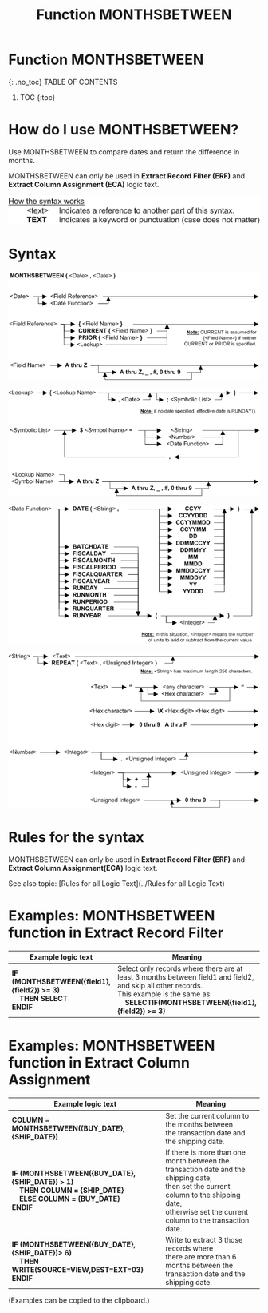 ﻿---
layout: default
title: "Function MONTHSBETWEEN"
parent: Functions
grand_parent: Workbench Logic Text Full Details
nav_order: 18
---
# Function MONTHSBETWEEN
{: .no_toc}
TABLE OF CONTENTS 
1. TOC
{:toc}  


# How do I use MONTHSBETWEEN? 

Use MONTHSBETWEEN to compare dates and return the difference in months.

MONTHSBETWEEN can only be used in **Extract Record Filter (ERF)** and **Extract Column Assignment (ECA)** logic text.


![(Syntax Legend)](../../images/LTZZ_Syntax_legend.gif )

# Syntax 

![Function MONTHSBETWEEN 1](../../images/LTSF_MTHSBTWDATE_01.gif)

![Function MONTHSBETWEEN 2](../../images/LTSF_DATE_02.gif)

![Function MONTHSBETWEEN 3](../../images/LTSF_DATE_03.gif)

![Function MONTHSBETWEEN 4](../../images/LTSF_DATE_04.gif)

# Rules for the syntax 

MONTHSBETWEEN can only be used in **Extract Record Filter (ERF)** and **Extract Column Assignment(ECA)** logic text.

See also topic: [Rules for all Logic Text](../Rules for all Logic Text) 


# Examples: MONTHSBETWEEN function in Extract Record Filter 

|Example logic text|Meaning|
|------------------|-------|
|**IF (MONTHSBETWEEN({field1},{field2}) >= 3)<br>&nbsp;&nbsp;&nbsp;&nbsp;THEN SELECT<br>ENDIF**|Select only records where there are at least 3 months between field1 and field2,<br>and skip all other records.<br>This example is the same as:<br>&nbsp;&nbsp;&nbsp;&nbsp;**SELECTIF(MONTHSBETWEEN({field1},{field2}) >= 3)**|



# Examples: MONTHSBETWEEN function in Extract Column Assignment 

|Example logic text|Meaning|
|------------------|-------|
|**COLUMN = MONTHSBETWEEN({BUY_DATE},{SHIP_DATE})**|Set the current column to the months between<br>the transaction date and the shipping date.|
|**IF (MONTHSBETWEEN({BUY_DATE},{SHIP_DATE}) > 1)<br>&nbsp;&nbsp;&nbsp;&nbsp;THEN COLUMN = {SHIP_DATE}<br>&nbsp;&nbsp;&nbsp;&nbsp;ELSE COLUMN = {BUY_DATE}<br>ENDIF**|If there is more than one month between the transaction date and the shipping date,<br>then set the current column to the shipping date,<br>otherwise set the current column to the transaction date.|
|**IF (MONTHSBETWEEN({BUY_DATE},{SHIP_DATE})> 6)<br>&nbsp;&nbsp;&nbsp;&nbsp;THEN WRITE(SOURCE=VIEW,DEST=EXT=03)<br>ENDIF**|Write to extract 3 those records where<br>there are more than 6 months between the<br>transaction date and the shipping date.|


  
  (Examples can be copied to the clipboard.)
  

